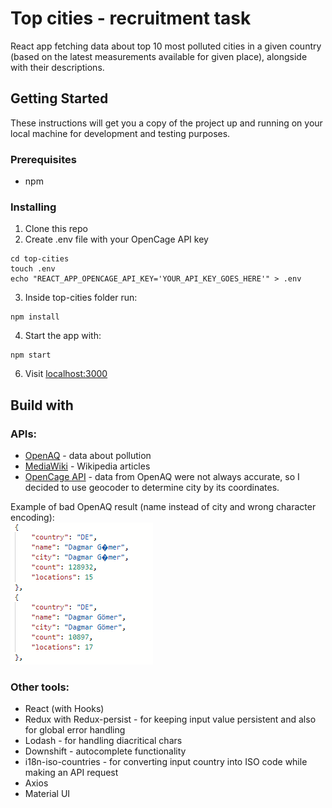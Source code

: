 # Top cities - recruitment task

React app fetching data about top 10 most polluted cities in a given country (based on the latest measurements available for given place), alongside with their descriptions.

## Getting Started

These instructions will get you a copy of the project up and running on your local machine for development and testing purposes.

### Prerequisites

* npm

### Installing

1. Clone this repo
2. Create .env file with your OpenCage API key

```
cd top-cities
touch .env
echo "REACT_APP_OPENCAGE_API_KEY='YOUR_API_KEY_GOES_HERE'" > .env
```
3. Inside top-cities folder run:
```
npm install
```
4. Start the app with:
```
npm start
```
6. Visit [localhost:3000](http://localhost:3000)


## Build with

### APIs:

* [OpenAQ](https://docs.openaq.org/) - data about pollution
* [MediaWiki](https://www.mediawiki.org/wiki/API:Query) - Wikipedia articles
* [OpenCage API](https://opencagedata.com/api) - data from OpenAQ were not always accurate, so I decided to use geocoder to determine city by its coordinates.

Example of bad OpenAQ result (name instead of city and wrong character encoding):<br>
![Image](./openaq_error.PNG)

### Other tools:

* React (with Hooks)
* Redux with Redux-persist - for keeping input value persistent and also for global error handling
* Lodash - for handling diacritical chars
* Downshift - autocomplete functionality
* i18n-iso-countries - for converting input country into ISO code while making an API request
* Axios
* Material UI

